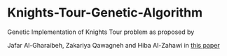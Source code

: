 # Knights-Tour-Genetic-Algorithm
Genetic Implementation of Knights Tour problem as proposed by 

Jafar Al-Gharaibeh, Zakariya Qawagneh and Hiba Al-Zahawi in [this paper](https://pdfs.semanticscholar.org/225a/b0cc06ebbf09f837cf538b6db4f8e6b6a666.pdf)

